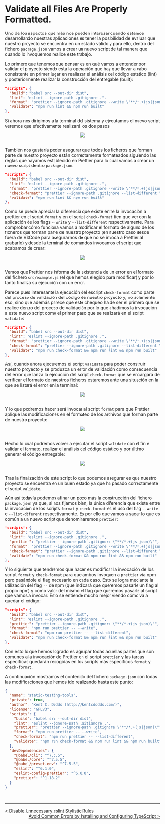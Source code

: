 # Validate all Files Are Properly Formatted.

Uno de los aspectos que más nos pueden interesar cuando estamos desarrollando nuestras aplicaciones es tener la posibilidad de evaluar que nuestro proyecto se encuentra en un estado válido y para ello, dentro del fichero `package.json` vamos a crear un nuevo script de tal manera que cuando lo invoquemos realice este trabajo.

Lo primero que tenemos que pensar es en qué vamos a entender por validar el proyecto siendo esta la operación que hay que llevar a cabo consistente en primer lugar en realiazar el análisis del código estático (lint) y posteriormente realizar la construcción del entregable (built):

```json
"scripts": {
  "build": "babel src --out-dir dist",
  "lint": "eslint --ignore-path .gitignore .",
  "format": "prettier --ignore-path .gitignore --write \"**/*.+(js|json)\"",
  "validate": "npm run lint && npm run built"
},
```

Si ahora nos dirigimos a la terminal del sistema y ejecutamos el nuevo script veremos que efectivamente realizará los dos pasos:

<div style='text-align: center'>
  <img src='../images/ch02/02_33.png' />
</div>
<br />

También nos gustaría poder asegurar que todos los ficheros que forman parte de nuestro proyecto están correctamente formateados siguiendo las reglas que hayamos establecido en Prettier para lo cual vamos a crear un nuevo script dentro `package.json`:

```json
"scripts": {
  "build": "babel src --out-dir dist",
  "lint": "eslint --ignore-path .gitignore .",
  "format": "prettier --ignore-path .gitignore --write \"**/*.+(js|json)\"",
  "check-format": "prettier --ignore-path .gitignore --list-different \"**/*.+(js|json)\"",
  "validate": "npm run lint && npm run built"
},
```

Como se puede apreciar la diferencia que existe entre la invocación a prettier en el script `format` y en el script `check-format` tien que ver con la aplicación de los flags `--write` y `--list-different` respectivamente. Para comprobar cómo funciona vamos a modificar el formato de alguno de los ficheros que forman parte de nuestro proyecto (en nuestro caso desde fuera de VSCode para asegurarnos de que no se invoca a Prettier al grabarlo) y desde la terminal de comandos invocamos el script que acabamos de crear:

<div style='text-align: center'>
  <img src='../images/ch02/02_34.png' />
</div>
<br />

Vemos que Prettier nos informa de la existencia de un error en el formato del fichero `src/example.js` (el que hemos elegido para modificar) y por lo tanto finaliza su ejecución con un error. 

Parece pues interesante la ejecución del escript `check-format` como parte del proceso de validación del código de nuestro proyecto y, no solamente eso, sino que además parece que este chequeo ha de ser el primero que se realice dentro del proceso de validación por lo que añadimos la invocación a este nuevo script como el primer paso que se realizará en el script `validate`:

```json
"scripts": {
  "build": "babel src --out-dir dist",
  "lint": "eslint --ignore-path .gitignore .",
  "format": "prettier --ignore-path .gitignore --write \"**/*.+(js|json)\"",
  "check-format": "prettier --ignore-path .gitignore --list-different \"**/*.+(js|json)\"",
  "validate": "npm run check-format && npm run lint && npm run built"
},
```

Así, cuando ahora ejecutemos el script `validate` para poder construir nuestro proyecto y se produzca un error de validación como consecuencia del error que lanza la ejecución del script `check-format` que se encargará de verificar el formato de nuestros ficheros estaremos ante una situación en la que se listará el error en la terminal:

<div style='text-align: center'>
  <img src='../images/ch02/02_35.png' />
</div>
<br />

Y lo que podremos hacer será invocar al script `format` para que Prettier aplique las modificaciones en el formateo de los archivos que forman parte de nuestro proyecto:

<div style='text-align: center'>
  <img src='../images/ch02/02_36.png' />
</div>
<br />

Hecho lo cual podremos volver a ejecutar el script `validate` con el fin e validar el formato, realizar el análisis del código estático y por último generar el código entregable:

<div style='text-align: center'>
  <img src='../images/ch02/02_37.png' />
</div>
<br />

Tras la finalización de este script lo que podemos asegurar es que nuestro proyecto se encuentra en un buen estado ya que ha pasado correctamente el script `validate`.

Aún así todavía podemos afinar un poco más la construcción del fichero `package.json` ya que, si nos fijamos bien, la única diferencia que existe entre la invocación de los scripts `format` y `check-format` es el uso del flag `--write` e `--list-diferent` respectivamente. Es por ello que vamos a sacar lo que es común a un nuevo script que denominaremos `prettier`:

```json
"scripts": {
  "build": "babel src --out-dir dist",
  "lint": "eslint --ignore-path .gitignore .",
  "prettier": "prettier --ignore-path .gitignore \"**/*.+(js|json)\"",
  "format": "prettier --ignore-path .gitignore --write \"**/*.+(js|json)\"",
  "check-format": "prettier --ignore-path .gitignore --list-different \"**/*.+(js|json)\"",
  "validate": "npm run check-format && npm run lint && npm run built"
},
```

Y lo siguiente que tendremos que hacer es modificar la invocación de los script `format` y `check-format` para que ambos invoquen a `prettier` vía npm pero pasándole el flag necesario en cada caso. Esto se logra mediante la utilización del flag `--` de npm (que indicará que queremos pasarle un flag al propio npm) y como valor del mismo el flag que queremos pasarle al script que vamos a invocar. Esto se entiende mucho mejor viendo cómo va a quedar el código:

```json
"scripts": {
  "build": "babel src --out-dir dist",
  "lint": "eslint --ignore-path .gitignore .",
  "prettier": "prettier --ignore-path .gitignore \"**/*.+(js|json)\"",
  "format": "npm run prettier -- --write",
  "check-format": "npm run prettier -- --list-different",
  "validate": "npm run check-format && npm run lint && npm run built"
},
```

Con esto lo que hemos logrado es agrupar todas aquellas partes que son comunes a la invocación de Prettier en el script `prettier` y las tareas específicas quedarán recogidas en los scripts más específicos `format` y `check-format`.

A continuación mostramos el contenido del fichero `package.json` con todas las modificaciones que hemos ido realizando hasta este punto:

```json
{
  "name": "static-testing-tools",
  "private": true,
  "author": "Kent C. Dodds (http://kentcdodds.com/)",
  "license": "GPLv3",
  "scripts": {
    "build": "babel src --out-dir dist",
    "lint": "eslint --ignore-path .gitignore .",
    "prettier": "prettier --ignore-path .gitignore \"**/*.+(js|json)\"",
    "format": "npm run prettier -- --write",
    "check-format": "npm run prettier -- --list-different",
    "validate": "npm run check-format && npm run lint && npm run built"
  },
  "devDependencies": {
    "@babel/cli": "^7.5.5",
    "@babel/core": "^7.5.5",
    "@babel/preset-env": "^7.5.5",
    "eslint": "^6.1.0",
    "eslint-config-prettier": "^6.0.0",
    "prettier": "^1.18.2"
  }
}
```

<br />

----
<div>
  <div style="float: left">
    <a href="./02_09.md">
      < Disable Unnecessary eslint Stylistic Rules
    </a>
  </div>
  <div style="float: right">
    <a href="./02_11.md">
      Avoid Common Errors by Installing and Configuring TypeScript >
    </a>
  </div>
</div>
